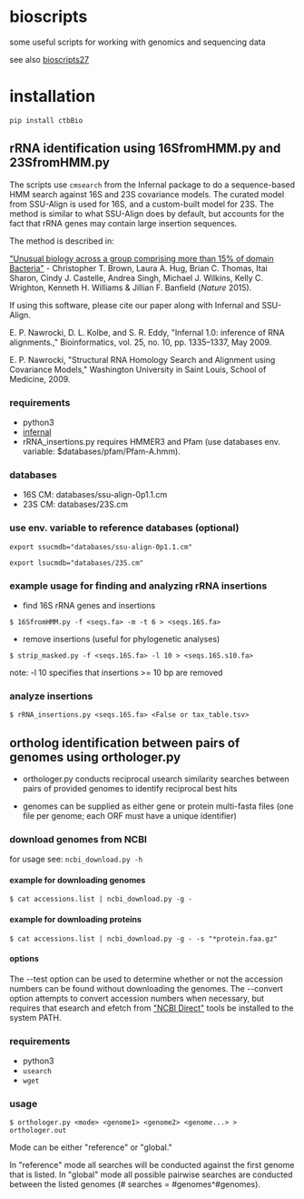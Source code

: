 # bioscripts

some useful scripts for working with genomics and sequencing data

see also [bioscripts27](https://github.com/christophertbrown/bioscripts27)

# installation

`pip install ctbBio`

## rRNA identification using 16SfromHMM.py and 23SfromHMM.py

The scripts use `cmsearch` from the Infernal package to do a sequence-based HMM search against 16S and 23S covariance models. The curated model from SSU-Align is used for 16S, and a custom-built model for 23S. The method is similar to what SSU-Align does by default, but accounts for the fact that rRNA genes may contain large insertion sequences. 

The method is described in:

["Unusual biology across a group comprising more than 15% of domain Bacteria"](http://dx.doi.org/10.1038/nature14486) - Christopher T. Brown, Laura A. Hug, Brian C. Thomas, Itai Sharon, Cindy J. Castelle, Andrea Singh, Michael J. Wilkins, Kelly C. Wrighton, Kenneth H. Williams & Jillian F. Banfield (*Nature* 2015).

If using this software, please cite our paper along with Infernal and SSU-Align. 

E. P. Nawrocki, D. L. Kolbe, and S. R. Eddy, "Infernal 1.0: inference of RNA alignments.," Bioinformatics, vol. 25, no. 10, pp. 1335–1337, May 2009.

E. P. Nawrocki, "Structural RNA Homology Search and Alignment using Covariance Models," Washington University in Saint Louis, School of Medicine, 2009.

### requirements

* python3 
* [infernal](http://eddylab.org/infernal/)
* rRNA_insertions.py requires HMMER3 and Pfam (use databases env. variable: $databases/pfam/Pfam-A.hmm). 

### databases

* 16S CM: databases/ssu-align-0p1.1.cm
* 23S CM: databases/23S.cm

### use env. variable to reference databases (optional)

`export ssucmdb="databases/ssu-align-0p1.1.cm"`

`export lsucmdb="databases/23S.cm"`

### example usage for finding and analyzing rRNA insertions

* find 16S rRNA genes and insertions

`$ 16SfromHMM.py -f <seqs.fa> -m -t 6 > <seqs.16S.fa>`

* remove insertions (useful for phylogenetic analyses)

`$ strip_masked.py -f <seqs.16S.fa> -l 10 > <seqs.16S.s10.fa>`

note: -l 10 specifies that insertions >= 10 bp are removed

### analyze insertions

`$ rRNA_insertions.py <seqs.16S.fa> <False or tax_table.tsv>`

## ortholog identification between pairs of genomes using orthologer.py 

* orthologer.py conducts reciprocal usearch similarity searches between pairs of provided genomes to identify reciprocal best hits

* genomes can be supplied as either gene or protein multi-fasta files (one file per genome; each ORF must have a unique identifier)

### download genomes from NCBI

for usage see: `ncbi_download.py -h`

#### example for downloading genomes
`$ cat accessions.list | ncbi_download.py -g -`

#### example for downloading proteins
`$ cat accessions.list | ncbi_download.py -g - -s "*protein.faa.gz"`

#### options
The --test option can be used to determine whether or not the accession numbers can be found without downloading the genomes.
The --convert option attempts to convert accession numbers when necessary, but requires that esearch and efetch from ["NCBI Direct"](https://www.ncbi.nlm.nih.gov/books/NBK179288/) tools be installed to the system PATH.

### requirements

* python3
* `usearch`
* `wget`

### usage

`$ orthologer.py <mode> <genome1> <genome2> <genome...> > orthologer.out`

Mode can be either "reference" or "global." 

In "reference" mode all searches will be conducted against the first genome that is listed. In "global" mode all possible pairwise searches are conducted between the listed genomes (# searches = #genomes^#genomes). 
